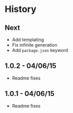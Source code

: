# History

## Next
- Add templating
- Fix infinite generation
- Add `package.json` keyword

## 1.0.2 - 04/06/15
- Readme fixes

## 1.0.1 - 04/06/15
- Readme fixes